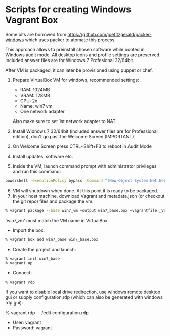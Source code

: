 Scripts for creating Windows Vagrant Box
========================================

Some bits are borrowed from https://github.com/joefitzgerald/packer-windows
which uses packer to atomate this process.

This approach allows to preinstall chosen software while booted in Windows audit mode.
All desktop icons and profile settings are preserved. Included answer files are
for Windows 7 Profesional 32/64bit.

After VM is packaged, it can later be provisioned using puppet or chef.

1. Prepare VirtualBox VM for windows, recommended settings:
    * RAM: 1024MB
    * VRAM: 128MB
    * CPU: 2x
    * Name: win7_vm
    * One network adapter

    Also make sure to set 1st network adapter to NAT.

2. Install Widnows 7 32/64bit (included answer files are for Professional edition), don't go past the Welcome Screen (IMPORTANT)
3. On Welcome Screen press CTRL+Shift+F3 to reboot in Audit Mode
4. Install updates, software etc.
5. Inside the VM, launch command prompt with administrator privileges and run this command:

```bash
powershell -executionPolicy bypass -Command "(New-Object System.Net.WebClient).DownloadFile('https://raw.githubusercontent.com/dariusbakunas/windows-vagrant-box/master/prepare.ps1','C:\Windows\Temp\prepare.ps1');iex 'c:\Windows\Temp\prepare.ps1'"
```

6. VM will shutdown when done. At this point it is ready to be packaged.
7. In your host machine, download Vagrant and metadata.json (or checkout the git repo) files and package the vm:

```bash
% vagrant package --base win7_vm —output win7_base.box —vagrantfile _Vagrantfile —include metadata.json
```

'win7_vm' must match the VM name in VirtualBox.

* Import the box:

```bash
% vagrant box add win7_base win7_base.box
```

* Create the project and launch:

```bash
% vagrant init win7_base
% vagrant up
```

* Connect:

```bash
% vagrant rdp
```

If you want to disable local drive redirection, use windows remote desktop gui or supply
configuration.rdp (which can also be generated with windows rdp gui):

% vagrant rdp -- /edit configuration.rdp

* User: vagrant
* Password: vagrant

